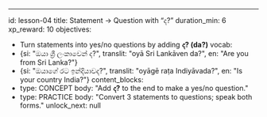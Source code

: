---
id: lesson-04
title: Statement → Question with “ද?”
duration_min: 6
xp_reward: 10
objectives:
  - Turn statements into yes/no questions by adding **ද? (da?)**
vocab:
  - {si: "ඔයා ශ්‍රී ලංකාවෙන් ද?", translit: "oyā Sri Lankāven da?", en: "Are you from Sri Lanka?"}
  - {si: "ඔයාගේ රට ඉන්දියාවද?", translit: "oyāgē raṭa Indiyāvada?", en: "Is your country India?"}
content_blocks:
  - type: CONCEPT
    body: "Add **ද?** to the end to make a yes/no question."
  - type: PRACTICE
    body: "Convert 3 statements to questions; speak both forms."
unlock_next: null

